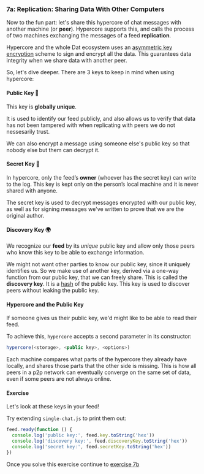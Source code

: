 ### 7a: Replication: Sharing Data With Other Computers

Now to the fun part: let's share this hypercore of chat messages with another machine (or **peer**). Hypercore supports this, and calls the process of two machines exchanging the messages of a feed **replication**.

Hypercore and the whole Dat ecosystem uses an [asymmetric key encryption](https://en.wikipedia.org/wiki/Public-key_cryptography) scheme to sign and encrypt all the data. This guarantees data integrity when we share data with another peer.

So, let's dive deeper. There are 3 keys to keep in mind when using hypercore:

#### Public Key 🔑

This key is **globally unique**.

It is used to identify our feed publicly, and also allows us to verify that data has not been tampered with when replicating with peers we do not nessesarily trust.

We can also encrypt a message using someone else's public key so that nobody else but them can decrypt it.

#### Secret Key 🔐

In hypercore, only the feed’s __owner__ (whoever has the secret key) can write to the log. This key is kept only on the person’s local machine and it is never shared with anyone.

The secret key is used to decrypt messages encrypted with our public key, as well as for signing messages we've written to prove that we are the original author.

#### Discovery Key 🌍

We recognize our __feed__ by its _unique_ public key and allow only those peers who know this key to be able to exchange information.

We might not want other parties to know our public key, since it uniquely identifies us. So we make use of another key, derived via a one-way function from our public key, that we can freely share. This is called the __discovery key__. It is a [hash](https://en.wikipedia.org/wiki/Hash_function) of the public key. This key is used to discover peers without leaking the public key.

#### Hypercore and the Public Key

If someone gives us their public key, we'd might like to be able to read their feed.

To achieve this, `hypercore` accepts a second parameter in its constructor:
```javascript
hypercore(<storage>, <public key>, <options>)
```

Each machine compares what parts of the hypercore they already have locally, and shares those parts that the other side is missing. This is how all peers in a p2p network can eventually converge on the same set of data, even if some peers are not always online.

#### Exercise

Let's look at these keys in your feed!

Try extending `single-chat.js` to print them out:

```js
feed.ready(function () {
  console.log('public key:', feed.key.toString('hex'))
  console.log('discovery key:', feed.discoveryKey.toString('hex'))
  console.log('secret key:', feed.secretKey.toString('hex'))
})
```

Once you solve this exercise continue to [exercise 7b](07b.html)
